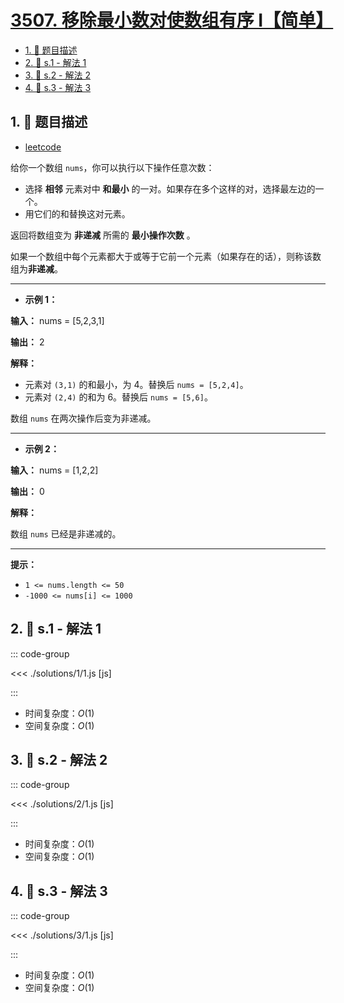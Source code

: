 # [3507. 移除最小数对使数组有序 I【简单】](https://github.com/tnotesjs/TNotes.leetcode/tree/main/notes/3507.%20%E7%A7%BB%E9%99%A4%E6%9C%80%E5%B0%8F%E6%95%B0%E5%AF%B9%E4%BD%BF%E6%95%B0%E7%BB%84%E6%9C%89%E5%BA%8F%20I%E3%80%90%E7%AE%80%E5%8D%95%E3%80%91)

<!-- region:toc -->

- [1. 📝 题目描述](#1--题目描述)
- [2. 🎯 s.1 - 解法 1](#2--s1---解法-1)
- [3. 🎯 s.2 - 解法 2](#3--s2---解法-2)
- [4. 🎯 s.3 - 解法 3](#4--s3---解法-3)

<!-- endregion:toc -->

## 1. 📝 题目描述

- [leetcode](https://leetcode.cn/problems/minimum-pair-removal-to-sort-array-i/)

给你一个数组 `nums`，你可以执行以下操作任意次数：

- 选择 **相邻** 元素对中 **和最小** 的一对。如果存在多个这样的对，选择最左边的一个。
- 用它们的和替换这对元素。

返回将数组变为 **非递减** 所需的 **最小操作次数** 。

如果一个数组中每个元素都大于或等于它前一个元素（如果存在的话），则称该数组为**非递减**。

---

- **示例 1：**

**输入：** nums = [5,2,3,1]

**输出：** 2

**解释：**

- 元素对 `(3,1)` 的和最小，为 4。替换后 `nums = [5,2,4]`。
- 元素对 `(2,4)` 的和为 6。替换后 `nums = [5,6]`。

数组 `nums` 在两次操作后变为非递减。

---

- **示例 2：**

**输入：** nums = [1,2,2]

**输出：** 0

**解释：**

数组 `nums` 已经是非递减的。

---

**提示：**

- `1 <= nums.length <= 50`
- `-1000 <= nums[i] <= 1000`

## 2. 🎯 s.1 - 解法 1

::: code-group

<<< ./solutions/1/1.js [js]

:::

- 时间复杂度：$O(1)$
- 空间复杂度：$O(1)$

## 3. 🎯 s.2 - 解法 2

::: code-group

<<< ./solutions/2/1.js [js]

:::

- 时间复杂度：$O(1)$
- 空间复杂度：$O(1)$

## 4. 🎯 s.3 - 解法 3

::: code-group

<<< ./solutions/3/1.js [js]

:::

- 时间复杂度：$O(1)$
- 空间复杂度：$O(1)$
